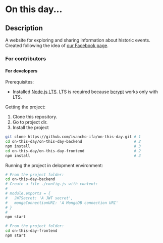 # On this day...

## Description
A website for exploring and sharing information about historic events. Created following the idea of [our Facebook page](https://www.facebook.com/natoziden681/notifications/).


### For contributors

#### For developers

Prerequisites:
- Installed [Node.js LTS](https://nodejs.org/dist/v10.16.3/node-v10.16.3-x64.msi). LTS is required because [bcrypt](https://www.npmjs.com/package/bcrypt) works only with LTS.

Getting the project:
1. Clone this repository.
2. Go to project dir.
3. Install the project
```bash
git clone https://github.com/ivancho-ifa/on-this-day.git # 1
cd on-this-day/on-this-day-backend                       # 2
npm install                                              # 3
cd on-this-day/on-this-day-frontend                      # 2
npm install                                              # 3
```

Running the project in delopment environment:
```bash
# From the project folder:
cd on-this-day-backend
# Create a file ./config.js with content:
#
# module.exports = {
# 	JWTSecret: 'A JWT secret',
# 	mongoConnectionURI: 'A MongoDB connection URI'
# }
#
npm start
```
```bash
# From the project folder:
cd on-this-day-frontend
npm start
```
